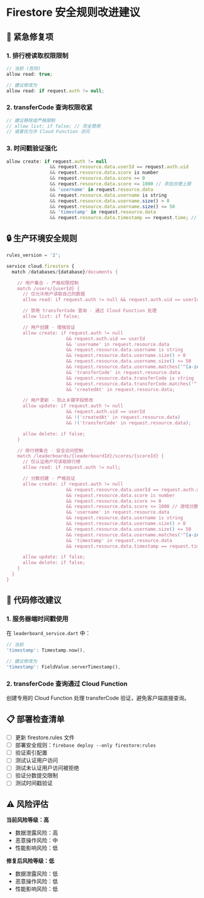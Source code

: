 # Firestore 安全规则改进建议

## 🚨 紧急修复项

### 1. 排行榜读取权限限制
```javascript
// 当前 (危险)
allow read: true;

// 建议修改为
allow read: if request.auth != null;
```

### 2. transferCode 查询权限收紧
```javascript
// 建议移除或严格限制
// allow list: if false; // 完全禁用
// 或者仅允许 Cloud Function 访问
```

### 3. 时间戳验证强化
```javascript
allow create: if request.auth != null
                && request.resource.data.userId == request.auth.uid
                && request.resource.data.score is number
                && request.resource.data.score >= 0
                && request.resource.data.score <= 1000 // 添加合理上限
                && 'username' in request.resource.data
                && request.resource.data.username is string
                && request.resource.data.username.size() > 0
                && request.resource.data.username.size() <= 50
                && 'timestamp' in request.resource.data
                && request.resource.data.timestamp == request.time; // 强制服务器时间
```

## 🔒 生产环境安全规则

```javascript
rules_version = '2';

service cloud.firestore {
  match /databases/{database}/documents {

    // 用户集合 - 严格权限控制
    match /users/{userId} {
      // 仅允许用户读取自己的数据
      allow read: if request.auth != null && request.auth.uid == userId;

      // 禁用 transferCode 查询 - 通过 Cloud Function 处理
      allow list: if false;

      // 用户创建 - 增强验证
      allow create: if request.auth != null 
                      && request.auth.uid == userId
                      && 'username' in request.resource.data
                      && request.resource.data.username is string
                      && request.resource.data.username.size() > 0
                      && request.resource.data.username.size() <= 50
                      && request.resource.data.username.matches('^[a-zA-Z0-9_\\-\\.]{1,50}$') // 用户名格式验证
                      && 'transferCode' in request.resource.data
                      && request.resource.data.transferCode is string
                      && request.resource.data.transferCode.matches('^[A-Z0-9]{18}$')
                      && 'createdAt' in request.resource.data;

      // 用户更新 - 防止关键字段修改
      allow update: if request.auth != null 
                      && request.auth.uid == userId
                      && !('createdAt' in request.resource.data)
                      && !('transferCode' in request.resource.data);

      allow delete: if false;
    }

    // 排行榜集合 - 安全访问控制
    match /leaderboards/{leaderboardId}/scores/{scoreId} {
      // 仅认证用户可读取排行榜
      allow read: if request.auth != null;

      // 分数创建 - 严格验证
      allow create: if request.auth != null
                      && request.resource.data.userId == request.auth.uid
                      && request.resource.data.score is number
                      && request.resource.data.score >= 0
                      && request.resource.data.score <= 1000 // 游戏分数上限
                      && 'username' in request.resource.data
                      && request.resource.data.username is string
                      && request.resource.data.username.size() > 0
                      && request.resource.data.username.size() <= 50
                      && request.resource.data.username.matches('^[a-zA-Z0-9_\\-\\.]{1,50}$')
                      && 'timestamp' in request.resource.data
                      && request.resource.data.timestamp == request.time; // 强制服务器时间

      allow update: if false;
      allow delete: if false;
    }
  }
}
```

## 🔧 代码修改建议

### 1. 服务器端时间戳使用
在 `leaderboard_service.dart` 中：
```dart
// 当前
'timestamp': Timestamp.now(),

// 建议修改为
'timestamp': FieldValue.serverTimestamp(),
```

### 2. transferCode 查询通过 Cloud Function
创建专用的 Cloud Function 处理 transferCode 验证，避免客户端直接查询。

## 📋 部署检查清单

- [ ] 更新 firestore.rules 文件
- [ ] 部署安全规则：`firebase deploy --only firestore:rules`
- [ ] 验证索引配置
- [ ] 测试认证用户访问
- [ ] 测试未认证用户访问被拒绝
- [ ] 验证分数提交限制
- [ ] 测试时间戳验证

## ⚠️ 风险评估

**当前风险等级：高**
- 数据泄露风险：高
- 恶意操作风险：中
- 性能影响风险：低

**修复后风险等级：低**
- 数据泄露风险：低
- 恶意操作风险：低
- 性能影响风险：低